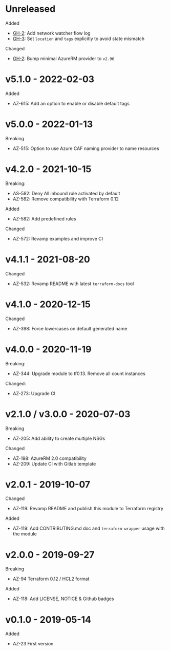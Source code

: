 # Unreleased

Added
  * [GH-2](https://github.com/claranet/terraform-azurerm-nsg/pull/2): Add network watcher flow log
  * [GH-3](https://github.com/claranet/terraform-azurerm-nsg/pull/3): Set `location` and `tags` explicitly to avoid state mismatch

Changed
  * [GH-2](https://github.com/claranet/terraform-azurerm-nsg/pull/2): Bump minimal AzureRM provider to `v2.96`

# v5.1.0 - 2022-02-03

Added
  * AZ-615: Add an option to enable or disable default tags

# v5.0.0 - 2022-01-13

Breaking
  * AZ-515: Option to use Azure CAF naming provider to name resources

# v4.2.0 - 2021-10-15

Breaking:
  * AS-582: Deny All inbound rule activated by default
  * AZ-582: Remove compatibility with Terraform 0.12

Added
  * AZ-582: Add predefined rules

Changed
  * AZ-572: Revamp examples and improve CI

# v4.1.1 - 2021-08-20

Changed
  * AZ-532: Revamp README with latest `terraform-docs` tool

# v4.1.0 - 2020-12-15

Changed
  * AZ-398: Force lowercases on default generated name

# v4.0.0 - 2020-11-19

Breaking:
  * AZ-344: Upgrade module to tf0.13. Remove all count instances

Changed:
  * AZ-273: Upgrade CI

# v2.1.0 / v3.0.0 - 2020-07-03

Breaking
  * AZ-205: Add ability to create multiple NSGs

Changed
  * AZ-198: AzureRM 2.0 compatibility
  * AZ-209: Update CI with Gitlab template

# v2.0.1 - 2019-10-07

Changed
  * AZ-119: Revamp README and publish this module to Terraform registry

Added
  * AZ-119: Add CONTRIBUTING.md doc and `terraform-wrapper` usage with the module

# v2.0.0 - 2019-09-27

Breaking
  * AZ-94 Terraform 0.12 / HCL2 format

Added
  * AZ-118: Add LICENSE, NOTICE & Github badges

# v0.1.0 - 2019-05-14

Added
  * AZ-23 First version
